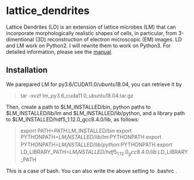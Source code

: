 # lattice_dendrites
Lattice Dendrites (LD) is an extension of lattice microbes (LM) that can incorporate morphologically realistic shapes of cells, in particular, from 3-dimentional (3D) reconstruction of electron microscopic (EM) images. LD and LM work on Python2. I will rewrite them to work on Python3. For detailed information, please see the [manual](https://urakubo.github.io/lattice_dendrites/).


## Installation

We parepared LM for py3.6/CUDA11.0/ubuntu18.04, you can retrieve it by

  > tar -xvzf lm_py3.6_cuda11.0_ubuntu18.04.tar.gz

Then, create a path to $LM_INSTALLED/bin, python paths to $LM_INSTALLED/lib/lm and $LM_INSTALLED/lib/python, and a library path to $LM_INSTALLED/hdf5_1.12.0_gcc8.4.0/lib, as follows:

  > export PATH=$PATH:$LM_INSTALLED/bin
  > export PYTHONPATH=$LM_INSTALLED/lib/lm:$PYTHONPATH
  > export PYTHONPATH=$LM_INSTALLED/lib/python:$PYTHONPATH
  > export LD_LIBRARY_PATH=$LM_INSTALLED/hdf5_1.12.0_gcc8.4.0/lib:$LD_LIBRARY_PATH

This is a case of bash. You can also write the above setting to .bashrc .


